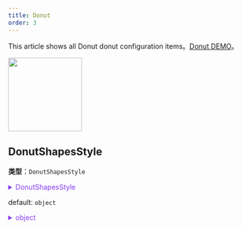 ```yaml
---
title: Donut
order: 3
---
```


This article shows all Donut donut configuration items。[Donut DEMO](/en/examples/item/defaultNodes/#donut)。

<img src="https://mdn.alipayobjects.com/huamei_qa8qxu/afts/img/A*c5f5Q7XuOWoAAAAAAAAAAAAADmJ7AQ/original" width=150 />

## DonutShapesStyle

**类型**：`DonutShapesStyle`

<details>

<summary style="color: #873bf4; cursor: pointer">DonutShapesStyle</summary>

```typescript
type DonutShapesStyle = CircleStyleProps & {
  /**
   * donut innerRadius.
   */
  innerRadius?: number;
  /**
   * donut cfg.
   */
  donuts: Round[];
};
```

Among them, the related graph configuration reference [Circle](../shape/CircleStyleProps.zh.md)。

</details>

default: `object`

<details>

<summary style="color: #873bf4; cursor: pointer">object</summary>

```json
{
  "innerRadius": 0.5,
  "donuts": [],
}
```

**type**：`Round`

<details>

<summary style="color: #873bf4; cursor: pointer">Round</summary>

```typescript
type Round = {
  /**
   * <zh/> 圆弧 id
   * 
   * <en/> Id.
   */
  id: ID;
  /**
   * <zh/> 内径 [0, 1].
   * 
   * <en/> Inner radius.
   */
  innerRadius?: number;
  /**
   * <zh/> 数值，用于计算比例
   * 
   * <en/> Numerical value used to calculate the scale.
   */
  value?: number;
  /**
   * <zh/> 颜色
   * 
   * <en/> Color.
   */
  color?: string;
  /**
   * <zh/> 其他圆弧(path)样式配置
   * 
   * <en/> Other arc style configurations.
   */
  [key: string]: any;
};
```
